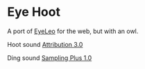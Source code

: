 # Eye Hoot

A port of [EyeLeo](http://eyeleo.com/overview) for the web, but with an owl.

Hoot sound [Attribution 3.0](http://soundbible.com/1851-Horned-Owl.html)

Ding sound [Sampling Plus 1.0](http://soundbible.com/1424-Air-Plane-Ding.html)
